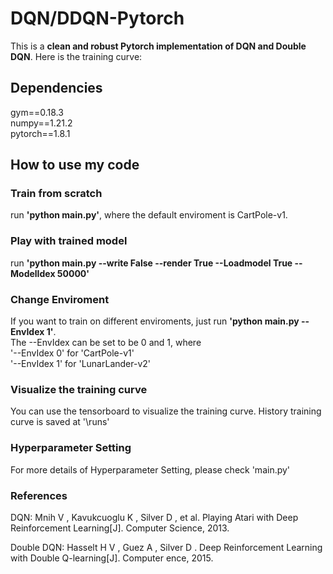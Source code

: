 # DQN/DDQN-Pytorch
This is a **clean and robust Pytorch implementation of DQN and Double DQN**. Here is the training curve:  


## Dependencies
gym==0.18.3  
numpy==1.21.2  
pytorch==1.8.1  

## How to use my code
### Train from scratch
run **'python main.py'**, where the default enviroment is CartPole-v1.  
### Play with trained model
run **'python main.py --write False --render True --Loadmodel True --ModelIdex 50000'**  
### Change Enviroment
If you want to train on different enviroments, just run **'python main.py --EnvIdex 1'**.  
The --EnvIdex can be set to be 0 and 1, where   
'--EnvIdex 0' for 'CartPole-v1'  
'--EnvIdex 1' for 'LunarLander-v2'   
### Visualize the training curve
You can use the tensorboard to visualize the training curve. History training curve is saved at '\runs'
### Hyperparameter Setting
For more details of Hyperparameter Setting, please check 'main.py'
### References
DQN: Mnih V , Kavukcuoglu K , Silver D , et al. Playing Atari with Deep Reinforcement Learning[J]. Computer Science, 2013. 

Double DQN: Hasselt H V , Guez A , Silver D . Deep Reinforcement Learning with Double Q-learning[J]. Computer ence, 2015.
